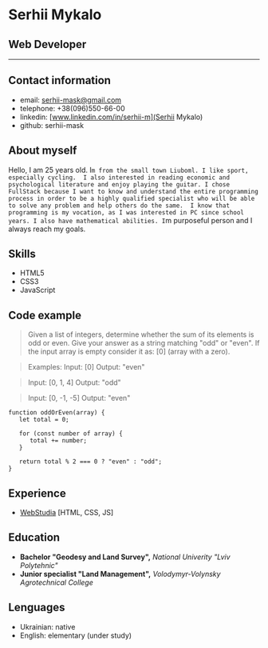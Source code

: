 # Serhii Mykalo

## Web Developer

---

## Contact information

-  email: serhii-mask@gmail.com
-  telephone: +38(096)550-66-00
-  linkedin: [www.linkedin.com/in/serhii-m](Serhii Mykalo)
-  github: serhii-mask

## About myself

Hello, I am 25 years old. I`m from the small town Liuboml. I like sport, especially cycling.  I also interested in reading economic and psychological literature and enjoy playing the guitar.
I chose FullStack because I want to know and understand the entire programming process in order to be a highly qualified specialist who will be able to solve any problem and help others do the same. 
I know that programming is my vocation, as I was interested in PC since school years. I also have mathematical abilities. I`m purposeful person and I always reach my goals.

## Skills

-  HTML5
-  CSS3
-  JavaScript

## Code example

> Given a list of integers, determine whether the sum of its elements is odd or even.
> Give your answer as a string matching "odd" or "even".
> If the input array is empty consider it as: [0] (array with a zero).

> Examples:
> Input: [0]
> Output: "even"

> Input: [0, 1, 4]
> Output: "odd"

> Input: [0, -1, -5]
> Output: "even"

```
function oddOrEven(array) {
   let total = 0;

   for (const number of array) {
      total += number;
   }

   return total % 2 === 0 ? "even" : "odd";
}
```

## Experience

-  [WebStudia](https://hdrezka.co/series/comedy/34383-velikaya-2020.html#t:111-s:2-e:5) [HTML, CSS, JS]

## Education

-  **Bachelor "Geodesy and Land Survey",** _National Univerity "Lviv Polytehnic"_
-  **Junior specialist "Land Management",** _Volodymyr\-Volynsky Agrotechnical College_

## Lenguages

-  Ukrainian: native
-  English: elementary (under study)
